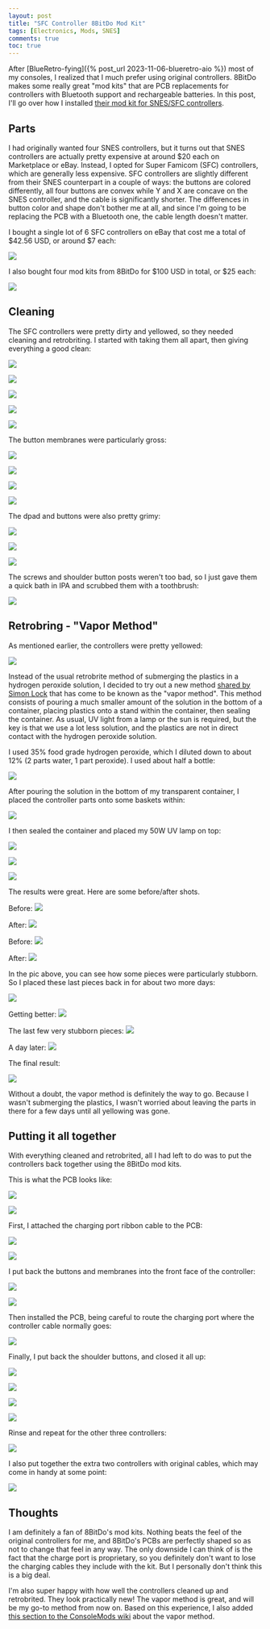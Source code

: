 ```yaml
---
layout: post
title: "SFC Controller 8BitDo Mod Kit"
tags: [Electronics, Mods, SNES]
comments: true
toc: true
---
```


After [BlueRetro-fying]({% post_url 2023-11-06-blueretro-aio %}) most of my consoles, I realized that I much prefer using original controllers. 8BitDo makes some really great "mod kits" that are PCB replacements for controllers with Bluetooth support and rechargeable batteries. In this post, I'll go over how I installed [their mod kit for SNES/SFC controllers](https://shop.8bitdo.com/products/8bitdo-mod-kit-for-original-snes-sfc-controller-old-edition).

## Parts

I had originally wanted four SNES controllers, but it turns out that SNES controllers are actually pretty expensive at around $20 each on Marketplace or eBay. Instead, I opted for Super Famicom (SFC) controllers, which are generally less expensive. SFC controllers are slightly different from their SNES counterpart in a couple of ways: the buttons are colored differently, all four buttons are convex while Y and X are concave on the SNES controller, and the cable is significantly shorter. The differences in button color and shape don't bother me at all, and since I'm going to be replacing the PCB with a Bluetooth one, the cable length doesn't matter.

I bought a single lot of 6 SFC controllers on eBay that cost me a total of $42.56 USD, or around $7 each:

![](/assets/images/sfc-controller-8bitdo-mod-kit/IMG_3513.jpg)

I also bought four mod kits from 8BitDo for $100 USD in total, or $25 each:

![](/assets/images/sfc-controller-8bitdo-mod-kit/IMG_3559.jpg)


## Cleaning

The SFC controllers were pretty dirty and yellowed, so they needed cleaning and retrobriting. I started with taking them all apart, then giving everything a good clean:

![](/assets/images/sfc-controller-8bitdo-mod-kit/IMG_3515.jpg)

![](/assets/images/sfc-controller-8bitdo-mod-kit/IMG_3518.jpg)

![](/assets/images/sfc-controller-8bitdo-mod-kit/IMG_3521.jpg)

![](/assets/images/sfc-controller-8bitdo-mod-kit/IMG_3522.jpg)

![](/assets/images/sfc-controller-8bitdo-mod-kit/IMG_3523.jpg)

The button membranes were particularly gross:

![](/assets/images/sfc-controller-8bitdo-mod-kit/IMG_3551.jpg)

![](/assets/images/sfc-controller-8bitdo-mod-kit/IMG_3552.jpg)

![](/assets/images/sfc-controller-8bitdo-mod-kit/IMG_3553.jpg)

![](/assets/images/sfc-controller-8bitdo-mod-kit/IMG_3554.jpg)

The dpad and buttons were also pretty grimy:

![](/assets/images/sfc-controller-8bitdo-mod-kit/IMG_3555.jpg)

![](/assets/images/sfc-controller-8bitdo-mod-kit/IMG_3556.jpg)

![](/assets/images/sfc-controller-8bitdo-mod-kit/IMG_3557.jpg)

The screws and shoulder button posts weren't too bad, so I just gave them a quick bath in IPA and scrubbed them with a toothbrush:

![](/assets/images/sfc-controller-8bitdo-mod-kit/IMG_3558.jpg)


## Retrobring - "Vapor Method"

As mentioned earlier, the controllers were pretty yellowed:

![](/assets/images/sfc-controller-8bitdo-mod-kit/IMG_3517.jpg)

Instead of the usual retrobrite method of submerging the plastics in a hydrogen peroxide solution, I decided to try out a new method [shared by Simon Lock](https://twitter.com/A3rgan/status/1539964670039076865) that has come to be known as the "vapor method". This method consists of pouring a much smaller amount of the solution in the bottom of a container, placing plastics onto a stand within the container, then sealing the container. As usual, UV light from a lamp or the sun is required, but the key is that we use a lot less solution, and the plastics are not in direct contact with the hydrogen peroxide solution.

I used 35% food grade hydrogen peroxide, which I diluted down to about 12% (2 parts water, 1 part peroxide). I used about half a bottle:

![](/assets/images/sfc-controller-8bitdo-mod-kit/IMG_3525.jpg)

After pouring the solution in the bottom of my transparent container, I placed the controller parts onto some baskets within:

![](/assets/images/sfc-controller-8bitdo-mod-kit/IMG_3526.jpg)

I then sealed the container and placed my 50W UV lamp on top:

![](/assets/images/sfc-controller-8bitdo-mod-kit/IMG_3527.jpg)

![](/assets/images/sfc-controller-8bitdo-mod-kit/IMG_3528.jpg)

![](/assets/images/sfc-controller-8bitdo-mod-kit/IMG_3529.jpg)

The results were great. Here are some before/after shots.

Before:
![](/assets/images/sfc-controller-8bitdo-mod-kit/IMG_3530.jpg)

After:
![](/assets/images/sfc-controller-8bitdo-mod-kit/IMG_3533.jpg)

Before:
![](/assets/images/sfc-controller-8bitdo-mod-kit/IMG_3534.jpg)

After:
![](/assets/images/sfc-controller-8bitdo-mod-kit/IMG_3535.jpg)

In the pic above, you can see how some pieces were particularly stubborn. So I placed these last pieces back in for about two more days:

![](/assets/images/sfc-controller-8bitdo-mod-kit/IMG_3536.jpg)

Getting better:
![](/assets/images/sfc-controller-8bitdo-mod-kit/IMG_3537.jpg)

The last few very stubborn pieces:
![](/assets/images/sfc-controller-8bitdo-mod-kit/IMG_3538.jpg)

A day later:
![](/assets/images/sfc-controller-8bitdo-mod-kit/IMG_3548.jpg)

The final result:

![](/assets/images/sfc-controller-8bitdo-mod-kit/IMG_3549.jpg)

Without a doubt, the vapor method is definitely the way to go. Because I wasn't submerging the plastics, I wasn't worried about leaving the parts in there for a few days until all yellowing was gone.

## Putting it all together

With everything cleaned and retrobrited, all I had left to do was to put the controllers back together using the 8BitDo mod kits.

This is what the PCB looks like:

![](/assets/images/sfc-controller-8bitdo-mod-kit/IMG_3565.jpg)

![](/assets/images/sfc-controller-8bitdo-mod-kit/IMG_3566.jpg)

First, I attached the charging port ribbon cable to the PCB:

![](/assets/images/sfc-controller-8bitdo-mod-kit/IMG_3568.jpg)

![](/assets/images/sfc-controller-8bitdo-mod-kit/IMG_3569.jpg)

I put back the buttons and membranes into the front face of the controller:

![](/assets/images/sfc-controller-8bitdo-mod-kit/IMG_3570.jpg)

![](/assets/images/sfc-controller-8bitdo-mod-kit/IMG_3572.jpg)

Then installed the PCB, being careful to route the charging port where the controller cable normally goes:

![](/assets/images/sfc-controller-8bitdo-mod-kit/IMG_3575.jpg)

Finally, I put back the shoulder buttons, and closed it all up:

![](/assets/images/sfc-controller-8bitdo-mod-kit/IMG_3576.jpg)

![](/assets/images/sfc-controller-8bitdo-mod-kit/IMG_3577.jpg)

![](/assets/images/sfc-controller-8bitdo-mod-kit/IMG_3578.jpg)

![](/assets/images/sfc-controller-8bitdo-mod-kit/IMG_3579.jpg)

Rinse and repeat for the other three controllers:

![](/assets/images/sfc-controller-8bitdo-mod-kit/IMG_3581.jpg)

I also put together the extra two controllers with original cables, which may come in handy at some point:

![](/assets/images/sfc-controller-8bitdo-mod-kit/IMG_3582.jpg)


## Thoughts

I am definitely a fan of 8BitDo's mod kits. Nothing beats the feel of the original controllers for me, and 8BitDo's PCBs are perfectly shaped so as not to change that feel in any way. The only downside I can think of is the fact that the charge port is proprietary, so you definitely don't want to lose the charging cables they include with the kit. But I personally don't think this is a big deal.

I'm also super happy with how well the controllers cleaned up and retrobrited. They look practically new! The vapor method is great, and will be my go-to method from now on. Based on this experience, I also added [this section to the ConsoleMods wiki](https://consolemods.org/wiki/Retrobrite#Simon_Lock's_Vapor_Method_Recipe) about the vapor method.
